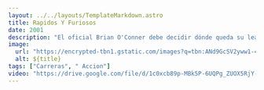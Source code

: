 ```yaml
---
layout: ../../layouts/TemplateMarkdown.astro
title: Rapidos Y Furiosos
date: 2001
description: "El oficial Brian O'Conner debe decidir dónde queda su lealtad cuando se enamora del mundo de las carreras callejeras, donde trabaja como agente encubierto con la misión de desaparecerlas."
image:
  url: "https://encrypted-tbn1.gstatic.com/images?q=tbn:ANd9GcSV2yww1-4go-Xdf0Ona_Vp8u56SiqIsxqUBdjpBwuKe44h9F-w"
  alt: ${title}
tags: ["Carreras", " Accion"]
video: "https://drive.google.com/file/d/1c0xcb89p-MBk5P-6UQPg_ZUOX5RjY-ps/preview"
---
```

